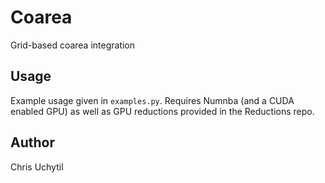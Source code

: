 # Coarea

Grid-based coarea integration

## Usage

Example usage given in `examples.py`. Requires Numnba (and a CUDA enabled GPU) as well as GPU reductions provided in the Reductions repo.

## Author

Chris Uchytil
